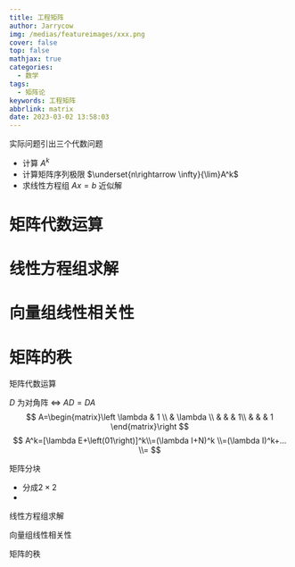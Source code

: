 ```yaml
---
title: 工程矩阵
author: Jarrycow
img: /medias/featureimages/xxx.png
cover: false
top: false
mathjax: true
categories:
  - 数学
tags:
  - 矩阵论
keywords: 工程矩阵
abbrlink: matrix
date: 2023-03-02 13:58:03
---
```




<!--more-->

实际问题引出三个代数问题

- 计算 $A^k$
- 计算矩阵序列极限 $\underset{n\rightarrow \infty}{\lim}A^k$
- 求线性方程组 $Ax=b$ 近似解

# 矩阵代数运算



# 线性方程组求解

# 向量组线性相关性

# 矩阵的秩

矩阵代数运算

$D$ 为对角阵 $\Leftrightarrow$ $AD=DA$
$$
A=\begin{matrix}\left
\lambda	&	1	\\
		&	\lambda	\\
		&	&	&	1\\		
		&	&	&	1
\end{matrix}\right
$$
$$
A^k=[\lambda E+\left(01\right)]^k\\=(\lambda I+N)^k
\\=(\lambda I)^k+...
\\=
$$



矩阵分块

- 分成$2\times2$
- 

线性方程组求解

向量组线性相关性

矩阵的秩